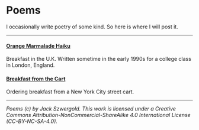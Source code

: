 # Poems

I occasionally write poetry of some kind. So here is where I will post it.

***

#### [Orange Marmalade Haiku](Orange%20Marmalade%20Haiku)
Breakfast in the U.K. Written sometime in the early 1990s for a college class in London, England.

#### [Breakfast from the Cart](Breakfast%20from%20the%20Cart)
Ordering breakfast from a New York City street cart.

***

*Poems (c) by Jack Szwergold. This work is licensed under a Creative Commons Attribution-NonCommercial-ShareAlike 4.0 International License (CC-BY-NC-SA-4.0).*